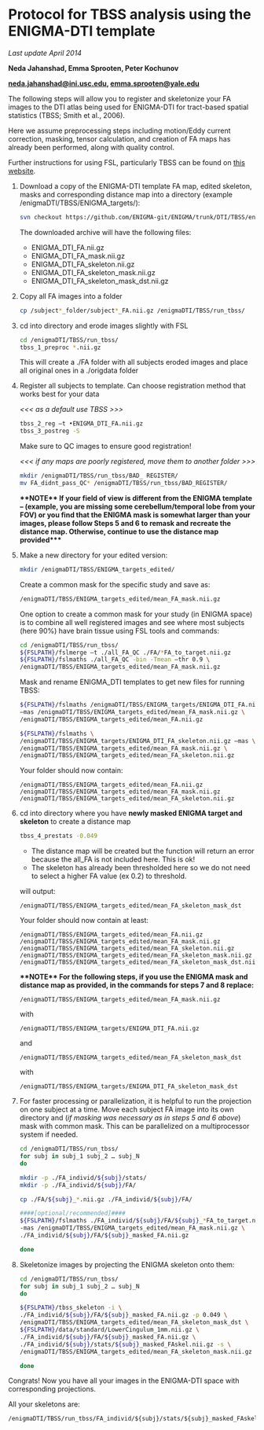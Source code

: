 # Protocol for TBSS analysis using the ENIGMA-DTI template

*Last update April 2014*

**Neda Jahanshad, Emma Sprooten, Peter Kochunov**

**neda.jahanshad@ini.usc.edu, emma.sprooten@yale.edu**

The following steps will allow you to register and skeletonize your FA images to
the DTI atlas being used for ENIGMA-DTI for tract-based spatial statistics 
(TBSS; Smith et al., 2006). 

Here we assume preprocessing steps including motion/Eddy current correction, 
masking, tensor calculation, and creation of FA maps has already been performed,
along with quality control.

Further instructions for using FSL, particularly TBSS can be found on 
[this website](http://www.fmrib.ox.ac.uk/fsl/tbss/index.html).

1.	Download a copy of the ENIGMA-DTI template FA map, edited skeleton, masks 
    and corresponding distance map into a directory (example 
    /enigmaDTI/TBSS/ENIGMA_targets/):
    ```bash
    svn checkout https://github.com/ENIGMA-git/ENIGMA/trunk/DTI/TBSS/enigmaDTI
    ```
    The downloaded archive will have the following files:
    * ENIGMA_DTI_FA.nii.gz 
    * ENIGMA_DTI_FA_mask.nii.gz
    * ENIGMA_DTI_FA_skeleton.nii.gz
    * ENIGMA_DTI_FA_skeleton_mask.nii.gz
    * ENIGMA_DTI_FA_skeleton_mask_dst.nii.gz

2.	Copy all FA images into a folder
	
    ```bash
    cp /subject*_folder/subject*_FA.nii.gz /enigmaDTI/TBSS/run_tbss/
	```

3.	cd into directory and erode images slightly with FSL

	```bash
	cd /enigmaDTI/TBSS/run_tbss/
	tbss_1_preproc *.nii.gz
    ```
    
    This will create a ./FA folder with all subjects eroded images and place all
    original ones in a ./origdata folder

4.	Register all subjects to template. Can choose registration method that works
    best for your data

	*<<< as a default use TBSS >>>*
	
    ```bash
	tbss_2_reg –t •ENIGMA_DTI_FA.nii.gz
	tbss_3_postreg -S 
	```
    
	Make sure to QC images to ensure good registration!
    
	*<<< if any maps are poorly registered, move them to another folder >>>*
    
    ```bash
	mkdir /enigmaDTI/TBSS/run_tbss/BAD_ REGISTER/
	mv FA_didnt_pass_QC* /enigmaDTI/TBSS/run_tbss/BAD_REGISTER/
	```

	**\*\*NOTE\*\* If your field of view is different from the ENIGMA template –
	(example, you are missing some cerebellum/temporal 	lobe from your FOV) or 
	you find that the ENIGMA mask is somewhat larger than your images, please 
	follow Steps 5 and 6 to remask 	and recreate the distance map. Otherwise, 
	continue to use the distance map provided\*\*\***
    
5.	Make a new directory for your edited version:

	```bash
	mkdir /enigmaDTI/TBSS/ENIGMA_targets_edited/
	```

	Create a common mask for the specific study and save as:

	```bash
	/enigmaDTI/TBSS/ENIGMA_targets_edited/mean_FA_mask.nii.gz
	```
    
    One option to create a common mask for your study (in ENIGMA space) is to 
    combine all well registered images and see where most subjects (here 90%) 
    have brain tissue using FSL tools and commands:
	
	```bash
	cd /enigmaDTI/TBSS/run_tbss/
	${FSLPATH}/fslmerge –t ./all_FA_QC ./FA/*FA_to_target.nii.gz 
	${FSLPATH}/fslmaths ./all_FA_QC -bin -Tmean –thr 0.9 \
	/enigmaDTI/TBSS/ENIGMA_targets_edited/mean_FA_mask.nii.gz 
    ```

	Mask and rename ENIGMA_DTI templates to get new files for running TBSS:

	```bash
    ${FSLPATH}/fslmaths /enigmaDTI/TBSS/ENIGMA_targets/ENIGMA_DTI_FA.nii.gz \
    –mas /enigmaDTI/TBSS/ENIGMA_targets_edited/mean_FA_mask.nii.gz \
    /enigmaDTI/TBSS/ENIGMA_targets_edited/mean_FA.nii.gz

	${FSLPATH}/fslmaths \
	/enigmaDTI/TBSS/ENIGMA_targets/ENIGMA_DTI_FA_skeleton.nii.gz –mas \
	/enigmaDTI/TBSS/ENIGMA_targets_edited/mean_FA_mask.nii.gz \
	/enigmaDTI/TBSS/ENIGMA_targets_edited/mean_FA_skeleton.nii.gz
    ```

	Your folder should now contain:
    
    ```
	/enigmaDTI/TBSS/ENIGMA_targets_edited/mean_FA.nii.gz
	/enigmaDTI/TBSS/ENIGMA_targets_edited/mean_FA_mask.nii.gz
	/enigmaDTI/TBSS/ENIGMA_targets_edited/mean_FA_skeleton.nii.gz
    ```

6.	cd into directory where you have **newly masked ENIGMA target and skeleton**
    to create a distance map
    ```bash
	tbss_4_prestats -0.049
    ```
	*   The distance map will be created but the function will return an error 
	    because the all_FA is not included here. This is ok!
	*   The skeleton has already been thresholded here so we do not need to 
	    select a higher FA value (ex 0.2) to threshold.
	
    will output:
    ```
    /enigmaDTI/TBSS/ENIGMA_targets_edited/mean_FA_skeleton_mask_dst
    ```

	Your folder should now contain at least:
	
	```
	/enigmaDTI/TBSS/ENIGMA_targets_edited/mean_FA.nii.gz
	/enigmaDTI/TBSS/ENIGMA_targets_edited/mean_FA_mask.nii.gz
	/enigmaDTI/TBSS/ENIGMA_targets_edited/mean_FA_skeleton.nii.gz
	/enigmaDTI/TBSS/ENIGMA_targets_edited/mean_FA_skeleton_mask.nii.gz
	/enigmaDTI/TBSS/ENIGMA_targets_edited/mean_FA_skeleton_mask_dst.nii.gz
	```
	
	**\*\*NOTE\*\* For the following steps, if you use the ENIGMA mask and 
	distance map as provided, in the commands for steps 7 and 8 replace:**
	
	```
	/enigmaDTI/TBSS/ENIGMA_targets_edited/mean_FA_mask.nii.gz
	```
	
    with 
    
    ```
    /enigmaDTI/TBSS/ENIGMA_targets/ENIGMA_DTI_FA.nii.gz
    ```

	and 
	
    ```
	/enigmaDTI/TBSS/ENIGMA_targets_edited/mean_FA_skeleton_mask_dst
    ```
    
    with 
    
    ```
    /enigmaDTI/TBSS/ENIGMA_targets/ENIGMA_DTI_FA_skeleton_mask_dst
    ```

7.	For faster processing or parallelization, it is helpful to run the 
    projection on one subject at a time. Move each subject FA image into its own
    directory and (*if masking was necessary as in steps 5 and 6 above*) mask 
    with common mask. This can be parallelized on a multiprocessor system if 
    needed.
	
    ```bash
	cd /enigmaDTI/TBSS/run_tbss/
	for subj in subj_1 subj_2 … subj_N
	do
	
	mkdir -p ./FA_individ/${subj}/stats/
	mkdir -p ./FA_individ/${subj}/FA/
	
	cp ./FA/${subj}_*.nii.gz ./FA_individ/${subj}/FA/
	
	####[optional/recommended]####
	${FSLPATH}/fslmaths ./FA_individ/${subj}/FA/${subj}_*FA_to_target.nii.gz \
	-mas /enigmaDTI/TBSS/ENIGMA_targets_edited/mean_FA_mask.nii.gz \
	./FA_individ/${subj}/FA/${subj}_masked_FA.nii.gz
	
	done
    ```

8.	Skeletonize images by projecting the ENIGMA skeleton onto them:

	```bash
	cd /enigmaDTI/TBSS/run_tbss/
	for subj in subj_1 subj_2 … subj_N
	do

	${FSLPATH}/tbss_skeleton -i \
	./FA_individ/${subj}/FA/${subj}_masked_FA.nii.gz -p 0.049 \
	/enigmaDTI/TBSS/ENIGMA_targets_edited/mean_FA_skeleton_mask_dst \
	${FSLPATH}/data/standard/LowerCingulum_1mm.nii.gz \
	./FA_individ/${subj}/FA/${subj}_masked_FA.nii.gz \
	./FA_individ/${subj}/stats/${subj}_masked_FAskel.nii.gz -s \
	/enigmaDTI/TBSS/ENIGMA_targets_edited/mean_FA_skeleton_mask.nii.gz

	done
    ```

Congrats! Now you have all your images in the ENIGMA-DTI space with 
corresponding projections.

All your skeletons are:

```
/enigmaDTI/TBSS/run_tbss/FA_individ/${subj}/stats/${subj}_masked_FAskel.nii.gz
```